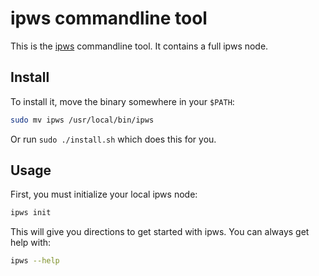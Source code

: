 # ipws commandline tool

This is the [ipws](http://ipweb.top) commandline tool. It contains a full ipws node.

## Install

To install it, move the binary somewhere in your `$PATH`:

```sh
sudo mv ipws /usr/local/bin/ipws
```

Or run `sudo ./install.sh` which does this for you.

## Usage

First, you must initialize your local ipws node:

```sh
ipws init
```

This will give you directions to get started with ipws.
You can always get help with:

```sh
ipws --help
```
